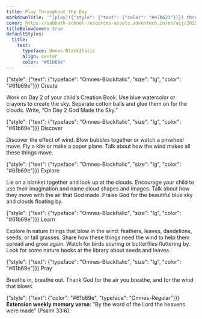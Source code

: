 ```yaml
---
title: Play Throughout the Day
markdownTitle: '^[play]({"style": {"text": {"color": "#e7b621"}}}) throughout the day'
cover: https://sabbath-school-resources-assets.adventech.io/en/aij/2025-01-bg/assets/03-05.png
titleBelowCover: true
defaultStyles:
  title:
    text:
      typeface: Omnes-BlackItalic
      align: center
      color: "#61b69e"
---
```


{"style": {"text": {"typeface": "Omnes-BlackItalic", "size": "lg", "color": "#61b69e"}}}
Create

Work on Day 2 of your child’s Creation Book. Use blue watercolor or crayons to create the sky. Separate cotton balls and glue them on for the clouds. Write, “On Day 2 God Made the Sky.” 

{"style": {"text": {"typeface": "Omnes-BlackItalic", "size": "lg", "color": "#61b69e"}}}
Discover

Discover the effect of wind. Blow bubbles together or watch a pinwheel move. Fly a kite or make a paper plane. Talk about how the wind makes all these things move.

{"style": {"text": {"typeface": "Omnes-BlackItalic", "size": "lg", "color": "#61b69e"}}}
Explore

Lie on a blanket together and look up at the clouds. Encourage your child to use their imagination and name cloud shapes and images. Talk about how they move with the air that God made. Praise God for the beautiful blue sky and clouds floating by.

{"style": {"text": {"typeface": "Omnes-BlackItalic", "size": "lg", "color": "#61b69e"}}}
Learn

Explore in nature things that blow in the wind: feathers, leaves, dandelions, seeds, or tall grasses. Share how these things need the wind to help them spread and grow again. Watch for birds soaring or butterflies fluttering by. Look for some nature books at the library about seeds and leaves.

{"style": {"text": {"typeface": "Omnes-BlackItalic", "size": "lg", "color": "#61b69e"}}}
Pray

Breathe in, breathe out. Thank God for the air you breathe, and for the wind that blows.

{"style": {"text": {"color": "#61b69e", "typeface": "Omnes-Regular"}}}
**Extension weekly memory verse**: “By the word of the Lord the heavens were made” (Psalm 33:6).